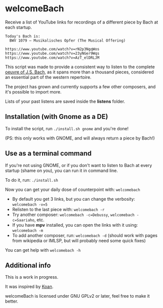 # welcomeBach

Receive a list of YouTube links for recordings of a different piece by Bach at each startup.

```
Today's Bach is: 
  BWV 1079 – Musikalisches Opfer (The Musical Offering)

https://www.youtube.com/watch?v=rN2p3NgqWos
https://www.youtube.com/watch?v=23yNGer9Wqs
https://www.youtube.com/watch?v=AzT_elDRLJM
```

This script was made to provide a consistent way to listen to the complete [oeuvre of J.S. Bach], as it spans more than a thousand pieces, considered an essential part of the western repertoire.

The project has grown and currently supports a few other composers, and it's possible to import more.

Lists of your past listens are saved inside the **listens** folder.

## Installation (with Gnome as a DE)

To install the script, run `./install.sh gnome` and you're done!

(PS: this only works with GNOME, and will always return a piece by Bach!)

## Use as a terminal command

If you're not using GNOME, or if you don't want to listen to Bach at every startup (shame on you), you can run it in command line.

To do it, run: `./install.sh`

Now you can get your daily dose of counterpoint with: `welcomebach`

* By default you get 3 links, but you can change the verbosity: `welcomebach -v=5`<br/>
* Relisten to the last piece with: `welcomebach -r`<br/>
* Try another composer: `welcomebach -c=Debussy`, `welcomebach -c=Saariaho`, etc.<br/>
* If you have **mpv** installed, you can open the links with it using: `welcomebach -m`
* To add another composer, run: `welcomebach -d` (should work with pages from wikipedia or IMLSP, but will probably need some quick fixes)

You can get help with `welcomebach -h`

## Additional info

This is a work in progress.

It was inspired by [Koan].

welcomeBach is licensed under GNU GPLv2 or later, feel free to make it better.

[Koan]: https://github.com/a-moreira/Koan
[oeuvre of J.S. Bach]: https://en.wikipedia.org/wiki/Bach-Werke-Verzeichnis
